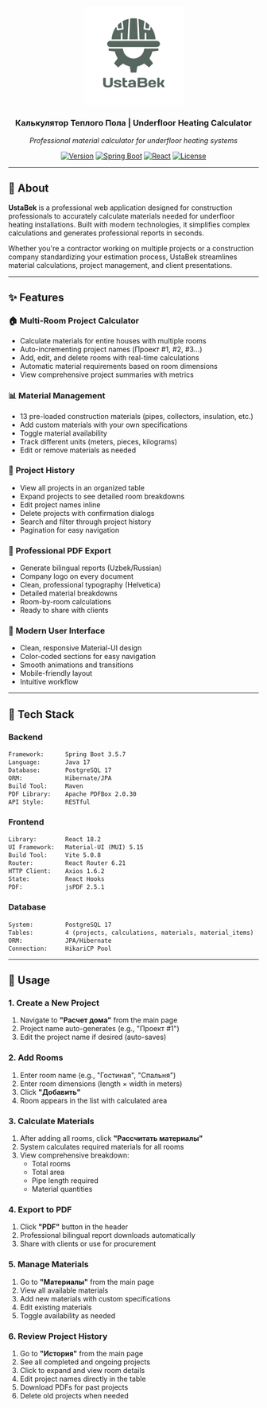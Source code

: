 <div align="center">
  <img src="logo.png" alt="UstaBek Logo" width="200"/>

  ### Калькулятор Теплого Пола | Underfloor Heating Calculator

  *Professional material calculator for underfloor heating systems*

  [![Version](https://img.shields.io/badge/version-1.0.0-blue.svg)](https://github.com/yourusername/ustabek)
  [![Spring Boot](https://img.shields.io/badge/Spring%20Boot-3.5.7-brightgreen.svg)](https://spring.io/projects/spring-boot)
  [![React](https://img.shields.io/badge/React-18.2-61dafb.svg)](https://reactjs.org/)
  [![License](https://img.shields.io/badge/license-MIT-green.svg)](LICENSE)
</div>

---

## 📖 About

**UstaBek** is a professional web application designed for construction professionals to accurately calculate materials needed for underfloor heating installations. Built with modern technologies, it simplifies complex calculations and generates professional reports in seconds.

Whether you're a contractor working on multiple projects or a construction company standardizing your estimation process, UstaBek streamlines material calculations, project management, and client presentations.

---

## ✨ Features

### 🏠 **Multi-Room Project Calculator**
- Calculate materials for entire houses with multiple rooms
- Auto-incrementing project names (Проект #1, #2, #3...)
- Add, edit, and delete rooms with real-time calculations
- Automatic material requirements based on room dimensions
- View comprehensive project summaries with metrics

### 📊 **Material Management**
- 13 pre-loaded construction materials (pipes, collectors, insulation, etc.)
- Add custom materials with your own specifications
- Toggle material availability
- Track different units (meters, pieces, kilograms)
- Edit or remove materials as needed

### 📜 **Project History**
- View all projects in an organized table
- Expand projects to see detailed room breakdowns
- Edit project names inline
- Delete projects with confirmation dialogs
- Search and filter through project history
- Pagination for easy navigation

### 📄 **Professional PDF Export**
- Generate bilingual reports (Uzbek/Russian)
- Company logo on every document
- Clean, professional typography (Helvetica)
- Detailed material breakdowns
- Room-by-room calculations
- Ready to share with clients

### 🎨 **Modern User Interface**
- Clean, responsive Material-UI design
- Color-coded sections for easy navigation
- Smooth animations and transitions
- Mobile-friendly layout
- Intuitive workflow

---

## 🚀 Tech Stack

### **Backend**
```
Framework:      Spring Boot 3.5.7
Language:       Java 17
Database:       PostgreSQL 17
ORM:            Hibernate/JPA
Build Tool:     Maven
PDF Library:    Apache PDFBox 2.0.30
API Style:      RESTful
```

### **Frontend**
```
Library:        React 18.2
UI Framework:   Material-UI (MUI) 5.15
Build Tool:     Vite 5.0.8
Router:         React Router 6.21
HTTP Client:    Axios 1.6.2
State:          React Hooks
PDF:            jsPDF 2.5.1
```

### **Database**
```
System:         PostgreSQL 17
Tables:         4 (projects, calculations, materials, material_items)
ORM:            JPA/Hibernate
Connection:     HikariCP Pool
```

---

## 🎯 Usage

### **1. Create a New Project**
1. Navigate to **"Расчет дома"** from the main page
2. Project name auto-generates (e.g., "Проект #1")
3. Edit the project name if desired (auto-saves)

### **2. Add Rooms**
1. Enter room name (e.g., "Гостиная", "Спальня")
2. Enter room dimensions (length × width in meters)
3. Click **"Добавить"**
4. Room appears in the list with calculated area

### **3. Calculate Materials**
1. After adding all rooms, click **"Рассчитать материалы"**
2. System calculates required materials for all rooms
3. View comprehensive breakdown:
   - Total rooms
   - Total area
   - Pipe length required
   - Material quantities

### **4. Export to PDF**
1. Click **"PDF"** button in the header
2. Professional bilingual report downloads automatically
3. Share with clients or use for procurement

### **5. Manage Materials**
1. Go to **"Материалы"** from the main page
2. View all available materials
3. Add new materials with custom specifications
4. Edit existing materials
5. Toggle availability as needed

### **6. Review Project History**
1. Go to **"История"** from the main page
2. See all completed and ongoing projects
3. Click to expand and view room details
4. Edit project names directly in the table
5. Download PDFs for past projects
6. Delete old projects when needed
